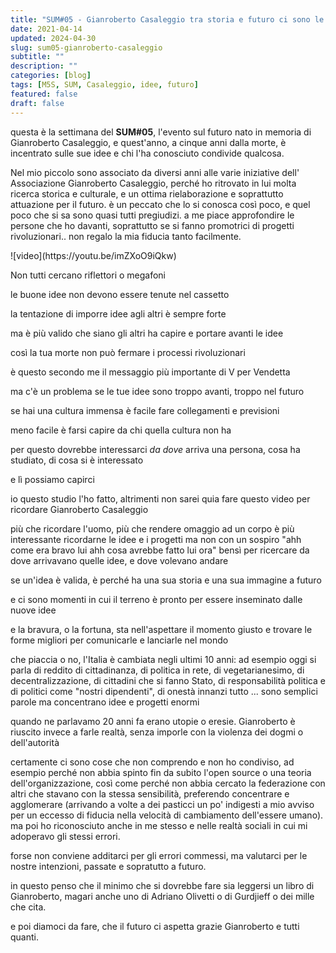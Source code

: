 ```yaml
---
title: "SUM#05 - Gianroberto Casaleggio tra storia e futuro ci sono le idee"
date: 2021-04-14
updated: 2024-04-30
slug: sum05-gianroberto-casaleggio
subtitle: ""
description: ""
categories: [blog]
tags: [M5S, SUM, Casaleggio, idee, futuro]
featured: false
draft: false
---
```


questa è la settimana del **SUM#05**, l'evento sul futuro nato in memoria di Gianroberto Casaleggio, e quest'anno, a cinque anni dalla morte, è incentrato sulle sue idee e chi l'ha conosciuto condivide qualcosa.

Nel mio piccolo sono associato da diversi anni alle varie iniziative dell' Associazione Gianroberto Casaleggio, perché ho ritrovato in lui molta ricerca storica e culturale, e un ottima rielaborazione e soprattutto attuazione per il futuro. è un peccato che lo si conosca così poco, e quel poco che si sa sono quasi tutti pregiudizi. a me piace approfondire le persone che ho davanti, soprattutto se si fanno promotrici di progetti rivoluzionari.. non regalo la mia fiducia tanto facilmente.

<YouTube id="imZXoO9iQkw" />
![video](https://youtu.be/imZXoO9iQkw)  
<https://youtu.be/imZXoO9iQkw>

Non tutti cercano riflettori o megafoni

le buone idee non devono essere tenute nel cassetto

la tentazione di imporre idee agli altri è sempre forte

ma è più valido che siano gli altri ha capire e portare avanti le idee

così la tua morte non può fermare i processi rivoluzionari

è questo secondo me il messaggio più importante di V per Vendetta

ma c'è un problema se le tue idee sono troppo avanti, troppo nel futuro

se hai una cultura immensa è facile fare collegamenti e previsioni

meno facile è farsi capire da chi quella cultura non ha

per questo dovrebbe interessarci _da dove_ arriva una persona, cosa ha studiato, di cosa si è interessato

e lì possiamo capirci

io questo studio l'ho fatto, altrimenti non sarei quia fare questo video per ricordare Gianroberto Casaleggio

più che ricordare l'uomo, più che rendere omaggio ad un corpo
è più interessante ricordarne le idee e i progetti
ma non con un sospiro "ahh come era bravo lui ahh cosa avrebbe fatto lui ora"
bensì per ricercare da dove arrivavano quelle idee, e dove volevano andare

se un'idea è valida, è perché ha una sua storia e una sua immagine a futuro

e ci sono momenti in cui il terreno è pronto per essere inseminato dalle nuove idee

e la bravura, o la fortuna, sta nell'aspettare il momento giusto e trovare le forme migliori per comunicarle e lanciarle nel mondo

che piaccia o no, l'Italia è cambiata negli ultimi 10 anni: ad esempio oggi si parla di reddito di cittadinanza, di politica in rete, di vegetarianesimo, di decentralizzazione, di cittadini che si fanno Stato, di responsabilità politica e di politici come "nostri dipendenti", di onestà innanzi tutto ... sono semplici parole ma concentrano idee e progetti enormi

quando ne parlavamo 20 anni fa erano utopie o eresie.
Gianroberto è riuscito invece a farle realtà, senza imporle con la violenza dei dogmi o dell'autorità

certamente ci sono cose che non comprendo e non ho condiviso, ad esempio perché non abbia spinto fin da subito l'open source o una teoria dell'organizzazione, così come perché non abbia cercato la federazione con altri che stavano con la stessa sensibilità, preferendo concentrare e agglomerare (arrivando a volte a dei pasticci un po' indigesti a mio avviso per un eccesso di fiducia nella velocità di cambiamento dell'essere umano). ma poi ho riconosciuto anche in me stesso e nelle realtà sociali in cui mi adoperavo gli stessi errori.

forse non conviene additarci per gli errori commessi, ma valutarci per le nostre intenzioni, passate e sopratutto a futuro.

in questo penso che il minimo che si dovrebbe fare sia leggersi un libro di Gianroberto, magari anche uno di Adriano Olivetti o di Gurdjieff o dei mille che cita.

e poi diamoci da fare, che il futuro ci aspetta
grazie Gianroberto e tutti quanti.
